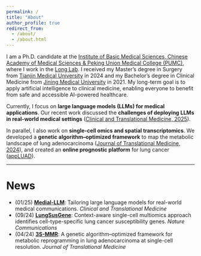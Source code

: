 ```yaml
---
permalink: /
title: "About"
author_profile: true
redirect_from:
  - /about/
  - /about.html
---
```


I am a Ph.D. candidate at the [Institute of Basic Medical Sciences, Chinese Academy of Medical Sciences & Peking Union Medical College (PUMC)](http://www.cams.ac.cn/), where I work in the [Long Lab](https://sites.google.com/view/erping-long-lab/). I received my Master’s degree in Surgery from [Tianjin Medical University](https://gs.tmu.edu.cn/) in 2024 and my Bachelor’s degree in Clinical Medicine from [Jining Medical University](https://www.jnmc.edu.cn/) in 2021. My long-term goal is to apply artificial intelligence to clinical medicine, enabling everyone to benefit from safe and accessible AI-powered healthcare.

Currently, I focus on **large language models (LLMs) for medical applications**. Our recent work discussed the **challenges of deploying LLMs in real-world medical settings** ([Clinical and Translational Medicine, 2025](https://onlinelibrary.wiley.com/doi/10.1002/ctm2.70157)).

In parallel, I also work on **single-cell omics and spatial transcriptomics**. We developed a **genetic algorithm–optimized framework** to map the metabolic landscape of lung adenocarcinoma ([Journal of Translational Medicine, 2024](https://translational-medicine.biomedcentral.com/articles/10.1186/s12967-024-05138-2)), and created an **online prognostic platform** for lung cancer ([appLUAD](https://xintisunlab.shinyapps.io/appLUAD/)).

---

# News

- (01/25) [**Medial-LLM**](https://onlinelibrary.wiley.com/doi/10.1002/ctm2.70157): Tailoring large language models for real-world medical communications. *Clinical and Translational Medicine*  
- (09/24) [**LungSusGene**](https://www.nature.com/articles/s41467-024-52356-9): Context-aware single-cell multiomics approach identifies cell-type-specific lung cancer susceptibility genes. *Nature Communications*  
- (04/24) [**3S-MMR**](https://translational-medicine.biomedcentral.com/articles/10.1186/s12967-024-05138-2): A genetic algorithm–optimized framework for metabolic reprogramming in lung adenocarcinoma at single-cell resolution. *Journal of Translational Medicine*

